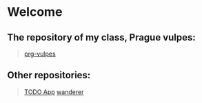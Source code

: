 # Welcome

## The repository of my class, Prague vulpes:
>[prg-vulpes](https://github.com/green-fox-academy/prg-vulpes-syllabus)

##  Other repositories:
>[TODO App](https://github.com/dypher91/todo-app)
>[wanderer](https://github.com/dypher91/wanderer-java)